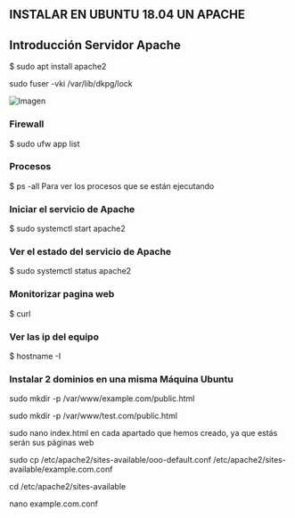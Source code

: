 ## INSTALAR EN UBUNTU 18.04 UN APACHE

## Introducción Servidor Apache


$ sudo apt install apache2

sudo fuser -vki /var/lib/dkpg/lock

![Imagen](/)

### Firewall 
$ sudo ufw app list

### Procesos
$ ps -all
Para ver los procesos que se están ejecutando

### Iniciar el servicio de Apache
$ sudo systemctl start apache2

### Ver el estado del servicio de Apache
$ sudo systemctl status apache2

### Monitorizar pagina web
$ curl

### Ver las ip del equipo
$ hostname -I

### Instalar 2 dominios en una misma Máquina Ubuntu
sudo mkdir -p /var/www/example.com/public.html

sudo mkdir -p /var/www/test.com/public.html

sudo nano index.html en cada apartado que hemos creado, ya que estás serán sus páginas web

sudo cp /etc/apache2/sites-available/ooo-default.conf /etc/apache2/sites-available/example.com.conf

cd /etc/apache2/sites-available 

nano example.com.conf


